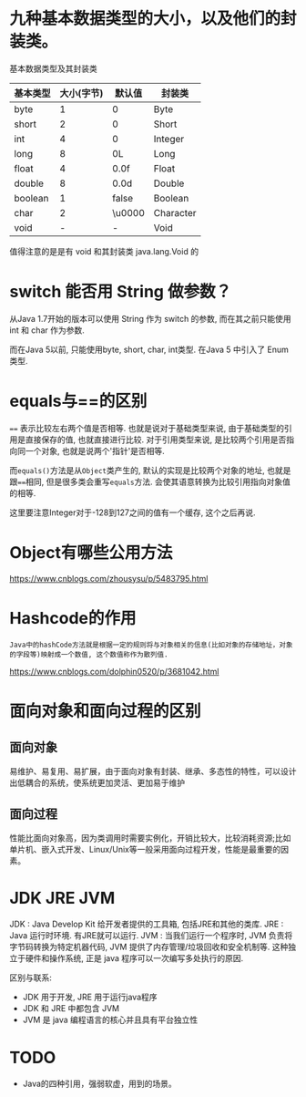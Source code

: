 # 九种基本数据类型的大小，以及他们的封装类。
基本数据类型及其封装类

| 基本类型 | 大小(字节) | 默认值 | 封装类    |
| -------- | ---------- | ------ | --------- |
| byte     | 1          | 0      | Byte      |
| short    | 2          | 0      | Short     |
| int      | 4          | 0      | Integer   |
| long     | 8          | 0L     | Long      |
| float    | 4          | 0.0f   | Float     |
| double   | 8          | 0.0d   | Double    |
| boolean  | 1          | false  | Boolean   |
| char     | 2          | \u0000 | Character |
| void     | -          | -      | Void      |

值得注意的是是有 void 和其封装类 java.lang.Void 的

# switch 能否用 String 做参数？
从Java 1.7开始的版本可以使用 String 作为 switch 的参数, 而在其之前只能使用 int 和 char 作为参数.

而在Java 5以前, 只能使用byte, short, char, int类型. 在Java 5 中引入了 Enum 类型.

# equals与==的区别

`==` 表示比较左右两个值是否相等. 也就是说对于基础类型来说, 由于基础类型的引用是直接保存的值, 也就直接进行比较. 对于引用类型来说, 是比较两个引用是否指向同一个对象, 也就是说两个'指针'是否相等.

而`equals()`方法是从`Object`类产生的, 默认的实现是比较两个对象的地址, 也就是跟`==`相同, 但是很多类会重写`equals`方法. 会使其语意转换为比较引用指向对象值的相等.

这里要注意Integer对于-128到127之间的值有一个缓存, 这个之后再说.

# Object有哪些公用方法

https://www.cnblogs.com/zhousysu/p/5483795.html

# Hashcode的作用

`Java中的hashCode方法就是根据一定的规则将与对象相关的信息(比如对象的存储地址，对象的字段等)映射成一个数值, 这个数值称作为散列值.`

https://www.cnblogs.com/dolphin0520/p/3681042.html

# 面向对象和面向过程的区别

## 面向对象
易维护、易复用、易扩展，由于面向对象有封装、继承、多态性的特性，可以设计出低耦合的系统，使系统更加灵活、更加易于维护
## 面向过程
性能比面向对象高，因为类调用时需要实例化，开销比较大，比较消耗资源;比如单片机、嵌入式开发、Linux/Unix等一般采用面向过程开发，性能是最重要的因素。

# JDK JRE JVM
JDK : Java Develop Kit   给开发者提供的工具箱, 包括JRE和其他的类库.
JRE : Java 运行时环境. 有JRE就可以运行.
JVM : 当我们运行一个程序时, JVM 负责将字节码转换为特定机器代码, JVM 提供了内存管理/垃圾回收和安全机制等. 这种独立于硬件和操作系统, 正是 java 程序可以一次编写多处执行的原因.

区别与联系:
- JDK 用于开发, JRE 用于运行java程序
- JDK 和 JRE 中都包含 JVM
- JVM 是 java 编程语言的核心并且具有平台独立性

# TODO
- Java的四种引用，强弱软虚，用到的场景。
